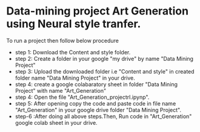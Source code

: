 # Data-mining project Art Generation using Neural style tranfer.

To run a project then follow below procedure
* step 1: Download the Content and style folder.
* step 2: Create a folder in your google "my drive" by name "Data Mining Project"
* step 3: Upload the downloaded folder i.e "Content and style" in created folder name "Data Mining Project" in your drive.
* step 4: create a google colabaratory sheet in folder "Data Mining Project" with name "Art_Generation"
* step 4: Open the file "Art_Generation_projectrl.ipynp".
* step 5: After opening copy the code and paste code in file name "Art_Generation" in your google drive folder "Data Mining Project".
* step-6 :After doing all above steps.Then, Run code in "Art_Generation" google colab sheet in your drive.
